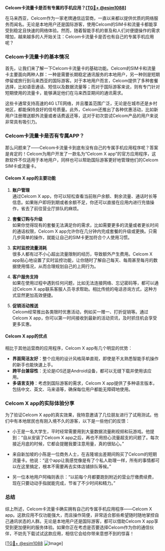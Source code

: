 **Celcom卡流量卡是否有专属的手机应用？[[TG💪+ @esim1088](https://t.me/s/esim1088)]**

在马来西亚，Celcom作为一家老牌通信运营商，一直以来都以提供优质的网络服务而闻名。无论是本地用户还是国际游客，使用Celcom的SIM卡和流量卡都能享受到稳定且快速的网络体验。然而，随着智能手机的普及和人们对便捷操作的需求增加，越来越多的人开始关注：Celcom卡流量卡是否也有自己的专属手机应用呢？

### Celcom卡流量卡的基本情况

首先，让我们来了解一下Celcom卡流量卡的基础功能。Celcom的SIM卡和流量卡主要面向两种人群：一种是需要长期稳定通讯服务的本地用户，另一种则是短期停留或旅行到马来西亚的国际游客。对于本地用户而言，Celcom提供了多种套餐选择，比如语音通话、短信以及数据流量等；而对于国际游客来说，则有专门针对短期使用的流量卡，能够满足他们在马来西亚期间的通讯需求。

这些卡通常支持高速的4G LTE网络，并且覆盖范围广泛，无论是在城市还是乡村地区，都能保持良好的信号质量。此外，Celcom还推出了各种优惠活动，比如新用户注册赠送额外流量或者话费返还等，这对于初次尝试Celcom产品的用户来说非常具有吸引力。

### Celcom卡流量卡是否有专属APP？

那么问题来了——Celcom卡流量卡到底有没有自己的专属手机应用程序呢？答案是肯定的！Celcom为用户开发了一款名为“Celcom X app”的官方应用程序，这款软件不仅适用于本地用户，同样也可以帮助国际游客更好地管理他们的Celcom SIM卡或流量卡。

#### Celcom X app的主要功能

1. **账户管理**  
   通过Celcom X app，你可以轻松查看当前账户余额、剩余流量、通话时长等信息。如果账户即将到期或者余额不足，你还可以直接在应用内进行充值操作，省去了前往营业厅排队的麻烦。

2. **套餐订购与升级**  
   如果你觉得现有的套餐无法满足你的需求，比如需要更多的流量或者更长时间的通话权限，Celcom X app允许你在几分钟内完成套餐的升级或更换。只需几步简单的操作，就能让自己的SIM卡更加符合个人使用习惯。

3. **实时监控流量消耗**  
   很多人都有过不小心超出流量限制的经历，导致额外产生费用。Celcom X app贴心地设置了实时监控功能，让你随时了解自己每天、每周甚至每月的数据使用情况，从而合理规划自己的上网行为。

4. **客户服务支持**  
   如果在使用过程中遇到任何问题，比如无法连接网络、忘记密码等，都可以通过Celcom X app联系客服人员寻求帮助。相比传统的电话咨询方式，这种方式显然更加高效便捷。

5. **促销活动推送**  
   Celcom经常推出各类限时优惠活动，例如买一赠一、打折促销等。通过Celcom X app，你可以第一时间接收到最新的活动资讯，及时抓住机会享受更多实惠。

#### Celcom X app的优点

相比于其他运营商的应用程序，Celcom X app有几个明显的优势：

- **界面简洁友好**：整个应用的设计风格简单直观，即使是不太熟悉智能手机操作的新手也能快速上手。
- **跨平台兼容性**：无论是iOS还是Android设备，都可以无缝下载并使用该应用。
- **多语言支持**：考虑到国际游客的需求，Celcom X app提供了多种语言版本，包括中文、英文、马来语等，确保每位用户都能无障碍地使用。

### Celcom X app的实际体验分享

为了验证Celcom X app的真实效果，我特意邀请了几位朋友进行了试用测试。他们中有本地居民也有刚入境不久的游客，以下是一些他们的反馈：

- 小王是一名大学生，平时经常需要用到大量数据流量刷视频和玩游戏。他提到：“自从安装了Celcom X app之后，再也不用担心流量超支的问题了。每次接近月底的时候，它都会提醒我要注意用量，真的很贴心。”
  
- 来自新加坡的小陈是一位商务人士，在吉隆坡出差期间购买了Celcom的短期流量卡。他说：“这个app让我感觉像是有了个私人助理一样，所有的事情都可以在这里搞定，根本不需要再去实体店铺排队等候。”

- 另一位本地用户阿梅则表示：“以前每个月都要跑到附近的营业厅缴费续费，现在只要动动手指就能完成，节省了不少时间和精力。”

### 总结

综上所述，Celcom卡流量卡确实拥有自己的专属手机应用程序——Celcom X app。这款应用不仅功能强大，而且操作简便，非常适合那些希望随时随地掌控自己通讯状态的人群。无论是本地用户还是国际游客，都可以借助Celcom X app享受到更加便利的服务体验。如果你正在考虑是否要选择Celcom作为你的通信伙伴，不妨先下载试试这款应用，相信它会给你带来意想不到的惊喜！

[[TG💪+ @esim1088](https://t.me/s/esim1088) ![Image](https://i.postimg.cc/4NQfJmqS/Snipaste-2025-05-13-00-14-12.png)]